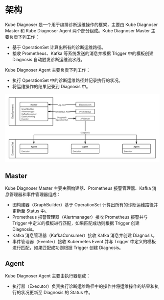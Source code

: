 # 架构

Kube Diagnoser 是一个用于编排诊断运维操作的框架，主要由 Kube Diagnoser Master 和 Kube Diagnoser Agent 两个部分组成。Kube Diagnoser Master 主要负责下列工作：

* 基于 OperationSet 计算出所有的诊断运维路径。
* 接收 Prometheus、Kafka 等系统发送的消息并根据 Trigger 中的模板创建 Diagnosis 自动触发诊断运维流水线。

Kube Diagnoser Agent 主要负责下列工作：

* 执行 OperationSet 中的诊断运维路径并记录执行的状况。
* 将运维操作的结果记录到 Diagnosis 中。

![Architecture](../images/kube-diagnoser-architecture.png)

## Master

Kube Diagnoser Master 主要由图构建器、Prometheus 报警管理器、Kafka 消息管理器和事件管理器组成：

* 图构建器（GraphBuilder）基于 OperationSet 计算出所有的诊断运维路径并更新至 Status 中。
* Prometheus 报警管理器（Alertmanager）接收 Prometheus 报警并与 Trigger 中定义的模板进行匹配，如果匹配成功则根据 Trigger 创建 Diagnosis。
* Kafka 消息管理器（KafkaConsumer）接收 Kafka 消息并创建 Diagnosis。
* 事件管理器（Eventer）接收 Kubernetes Event 并与 Trigger 中定义的模板进行匹配，如果匹配成功则根据 Trigger 创建 Diagnosis。

## Agent

Kube Diagnoser Agent 主要由执行器组成：

* 执行器（Executor）负责执行诊断运维路径中的操作并将运维操作的结果和执行的状况更新至 Diagnosis 的 Status 中。
